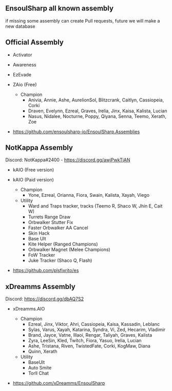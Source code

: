 ## EnsoulSharp all known assembly
if missing some assembly can create Pull requests, future we will make a new database

## Official Assembly

* Activator
* Awareness
* EzEvade
* ZAio (Free)
    * Champion    
        * Anivia, Annie, Ashe, AurelionSol, Blitzcrank, Caitlyn, Cassiopeia, Corki
        * Draven, Evelynn, Ezreal, Graves, Irelia, Jinx, Kaisa, Kalista, Lucian
        * Nasus, Nidalee, Nocturne, Poppy, Qiyana, Senna, Teemo, Xerath, Zoe
        
* https://github.com/ensoulsharp-io/EnsoulSharp.Assemblies

## NotKappa Assembly
Discord: NotKappa#2400 - https://discord.gg/awjPwkTjAN

* kAIO (Free version)
* kAIO (Paid version)
    * Champion
        * Yone, Ezreal, Orianna, Fiora, Swain, Kalista, Xayah, Viego
    * Utility
        * Ward and Traps tracker, tracks (Teemo R, Shaco W, Jhin E, Cait W)
        * Turrets Range Draw
        * Orbwalker Stutter Fix
        * Faster Orbwalker AA Cancel
        * Skin Hack
        * Base Ult
        * Kite Helper (Ranged Champions)
        * Orbwalker Magnet (Melee Champions)
        * FoW Tracker
        * Juke Tracker (Shaco Q, Flash)
        
* https://github.com/plsfixrito/es


## xDreamms Assembly
Discord: https://discord.gg/dbAQ7S2

* xDreamms.AIO
    * Champion
        * Ezreal, Jinx, Viktor, Ahri, Cassiopeia, Kaisa, Kassadin, Leblanc
        * Sylas, Varus, Xayah, Katarina, Syndra, Vi, Zed, Hecarim, Vladimir
        * Brand, Jayce, Vatne, Illaoi, Rengar, Taliyah, Graves, Kalista
        * Zyra, LeeSin, Kled, Twitch, Fiora, Yasuo, Irelia, Lucian
        * Ashe, Tristana, Riven, TwistedFate, Corki, KogMaw, Diana
        * Quinn, Xerath
    * Utility
        * BaseUlt
        * Auto Smite
        * Torll Chat
        
* https://github.com/xDreamms/EnsoulSharp
